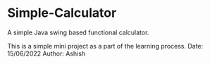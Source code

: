 # Simple-Calculator
A simple Java swing based functional calculator.

This is a simple mini project as a part of the learning process.
Date: 15/06/2022
Author: Ashish